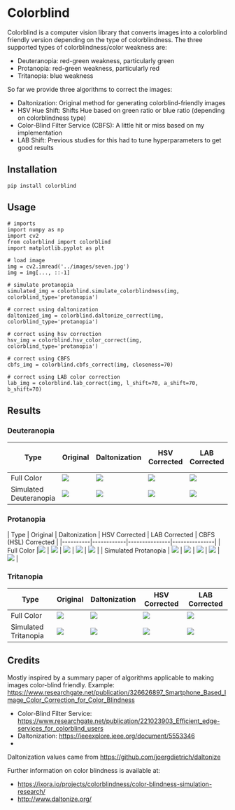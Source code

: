 # Colorblind

Colorblind is a computer vision library that converts images into a
colorblind friendly version depending on the type of colorblindness.
The three supported types of colorblindness/color weakness are:

* Deuteranopia: red-green weakness, particularly green
* Protanopia: red-green weakness, particularly red
* Tritanopia: blue weakness

So far we provide three algorithms to correct the images:

* Daltonization: Original method for generating colorblind-friendly images
* HSV Hue Shift: Shifts Hue based on green ratio or blue ratio (depending on colorblindness type)
* Color-Blind Filter Service (CBFS): A little hit or miss based on my implementation
* LAB Shift: Previous studies for this had to tune hyperparameters to get good results

## Installation

```
pip install colorblind
```

## Usage
```
# imports
import numpy as np
import cv2
from colorblind import colorblind
import matplotlib.pyplot as plt

# load image
img = cv2.imread('../images/seven.jpg')
img = img[..., ::-1]

# simulate protanopia
simulated_img = colorblind.simulate_colorblindness(img, colorblind_type='protanopia')

# correct using daltonization
daltonized_img = colorblind.daltonize_correct(img, colorblind_type='protanopia')

# correct using hsv correction
hsv_img = colorblind.hsv_color_correct(img, colorblind_type='protanopia')

# correct using CBFS
cbfs_img = colorblind.cbfs_correct(img, closeness=70)

# correct using LAB color correction
lab_img = colorblind.lab_correct(img, l_shift=70, a_shift=70, b_shift=70)
```

## Results

### Deuteranopia
| Type | Original | Daltonization | HSV Corrected | LAB Corrected | CBFS (HSL) Corrected |
|----------|------------|---------------|---------------|---------|------------|
| Full Color |![](images/seven.jpg) | ![](images/duteranopia_daltonized_img.jpg) | ![](images/protanopia_hsv_img.jpg) | ![](images/protanopia_lab_img.jpg) | ![](images/protanopia_hsl_img.jpg) |
| Simulated Deuteranopia | ![](images/duteranopia_img.jpg) | ![](images/duteranopia_daltonized_view_img.jpg) | ![](images/duteranopia_hsv_view_img.jpg) | ![](images/deuteranopia_lab_view_img.jpg) | ![](images/duteranopia_hsl_view_img.jpg) |

### Protanopia
| Type | Original | Daltonization | HSV Corrected | LAB Corrected | CBFS (HSL) Corrected |
|----------|------------|---------------|---------------|
| Full Color |![](images/seven.jpg) | ![](images/protanopia_daltonized_img.jpg) | ![](images/protanopia_hsv_img.jpg) | ![](images/protanopia_lab_img.jpg) | ![](images/protanopia_hsl_img.jpg) |
| Simulated Protanopia | ![](images/protanopia_img.jpg) | ![](images/protanopia_daltonized_view_img.jpg) | ![](images/protanopia_hsv_view_img.jpg) | ![](images/protanopia_lab_view_img.jpg) | ![](images/protanopia_hsl_view_img.jpg) |

### Tritanopia
| Type | Original | Daltonization | HSV Corrected | LAB Corrected | 
|----------|------------|---------------|---------------|---------|
| Full Color |![](images/seven.jpg) | ![](images/tritanopia_daltonized_img.jpg) | ![](images/tritanopia_hsv_img.jpg) | ![](images/tritanopia_lab_img.jpg) |
| Simulated Tritanopia | ![](images/tritanopia_img.jpg) | ![](images/tritanopia_daltonized_view_img.jpg) | ![](images/tritanopia_hsv_view_img.jpg) | ![](images/tritanopia_lab_view_img.jpg) |

## Credits

Mostly inspired by a summary paper of algorithms applicable to making images color-blind friendly.
Example: https://www.researchgate.net/publication/326626897_Smartphone_Based_Image_Color_Correction_for_Color_Blindness

* Color-Blind Filter Service: https://www.researchgate.net/publication/221023903_Efficient_edge-services_for_colorblind_users
* Daltonization: https://ieeexplore.ieee.org/document/5553346
* 

Daltonization values came from https://github.com/joergdietrich/daltonize

Further information on color blindness is available at:
* https://ixora.io/projects/colorblindness/color-blindness-simulation-research/
* http://www.daltonize.org/
